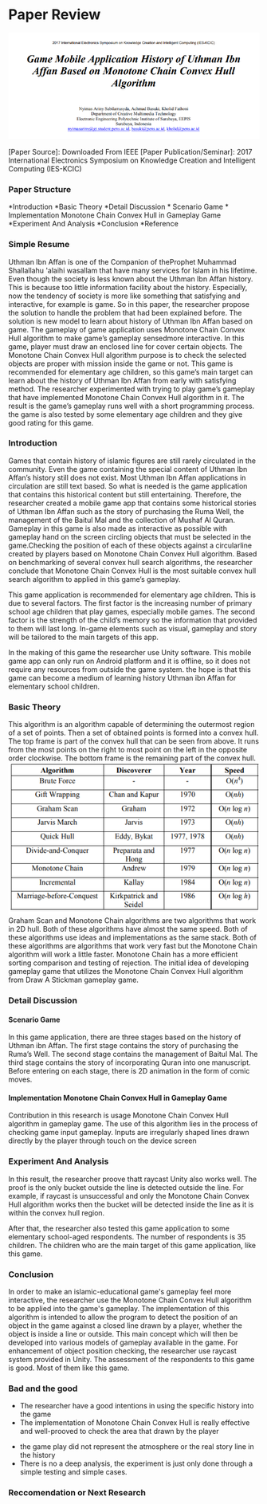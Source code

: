 
# Paper Review

![Paper Preview](title.png)

[Paper Source]: Downloaded From IEEE 
[Paper Publication/Seminar]: 2017 International Electronics Symposium on Knowledge Creation and Intelligent Computing (IES-KCIC)

### Paper Structure
*Introduction
*Basic Theory
*Detail Discussion
    * Scenario Game
    * Implementation Monotone Chain Convex Hull in Gameplay Game 
*Experiment And Analysis
*Conclusion
*Reference

### Simple Resume
Uthman Ibn Affan is one of the Companion of theProphet Muhammad Shallallahu 'alaihi wasallam that have many services for Islam in his lifetime. Even though the society is less known about the Uthman Ibn Affan history. This is because too little information facility about the history. Especially, now the tendency of society is more like something that satisfying and interactive, for example is game. So in this paper, the researcher propose the solution to handle the problem that had been explained before. The solution is new model to learn about history of Uthman Ibn Affan based on game. The gameplay of game application uses Monotone Chain Convex Hull algorithm to make game’s gameplay sensedmore interactive. In this game, player must draw an enclosed line for cover certain objects. The Monotone Chain Convex Hull algorithm purpose is to check the selected objects are proper with mission inside the game or not. This game is recommended for elementary age children, so this game’s main target can learn about the history of Uthman Ibn Affan from early with satisfying method. The researcher experimented with trying to play game’s gameplay that have implemented Monotone Chain Convex Hull algorithm in it. The result is the game’s gameplay runs well with a short programming process. the game is also tested by some elementary age children and they give good rating for this game. 
### Introduction
Games that contain history of islamic figures are still rarely circulated in the community. Even the game containing the special content of Uthman Ibn Affan’s history still does not exist. Most Uthman Ibn Affan applications in circulation are still text based. So what is needed is the game application that contains this historical content but still entertaining. Therefore, the researcher created a mobile game app that contains some historical stories of Uthman Ibn Affan such as the story of purchasing the Ruma Well, the management of the Baitul Mal and the collection of Mushaf Al Quran. Gameplay in this game is also made as interactive as possible with gameplay hand on the screen circling objects that must be selected in the game.Checking the position of each of these objects against a circularline created by players based on Monotone Chain Convex Hull algorithm. Based on benchmarking of several convex hull search algorithms, the researcher conclude that Monotone Chain Convex Hull is the most suitable convex hull search algorithm to applied in this game’s gameplay. 

This game application is recommended for elementary age children. This is due to several factors. The first factor is the increasing number of primary school age children that play games, especially mobile games. The second factor is the strength of the child’s memory so the information that provided to them will last long. In-game elements such as visual, gameplay and story will be tailored to the main targets of this app. 

In the making of this game the researcher use Unity software. This mobile game app can only run on Android platform and it is offline, so it does not require any resources from outside the game system. the hope is that this game can become a medium of learning history Uthman ibn Affan for elementary school children. 
### Basic Theory
This algorithm is an algorithm capable of determining the outermost region of a set of points. Then a set of obtained points is formed into a convex hull. The top frame is part of the convex hull that can be seen from above. It runs from the most points on the right to most point on the left in the opposite order clockwise. The bottom frame is the remaining part of the convex hull.
![comparison](comparison.png)
Graham Scan and Monotone Chain algorithms are two algorithms that work in 2D hull. Both of these algorithms have almost the same speed. Both of these algorithms use ideas and implementations as the same stack. Both of these algorithms are algorithms that work very fast but the Monotone Chain algorithm will work a little faster. Monotone Chain has a more efficient sorting comparison and testing of rejection. 
The initial idea of developing gameplay game that utilizes the Monotone Chain Convex Hull algorithm from Draw A Stickman gameplay game.

### Detail Discussion
#### Scenario Game
   In this game application, there are three stages based on the history of Uthman ibn Affan. The first stage contains the story of purchasing the Ruma’s Well. The second stage contains the management of Baitul Mal. The third stage contains the story of incorporating Quran into one manuscript. Before entering on each stage, there is 2D animation in the form of comic moves.
#### Implementation Monotone Chain Convex Hull in Gameplay Game 
   Contribution in this research is usage Monotone Chain Convex Hull algorithm in gameplay game. The use of this algorithm lies in the process of checking game input gameplay. Inputs are irregularly shaped lines drawn directly by the player through touch on the device screen
### Experiment And Analysis
In this result, the researcher proove thatt raycast Unity also works well. The proof is the only bucket outside the line is detected outside the line. For example, if raycast is unsuccessful and only the Monotone Chain Convex Hull algorithm works then the bucket will be detected inside the line as it is within the convex hull region.

After that, the researcher also tested this game application to some elementary school-aged respondents. The number of respondents is 35 children. The children who are the main target of this game application, like this game. 

### Conclusion
In order to make an islamic-educational game's gameplay feel more interactive, the researcher use the Monotone Chain Convex Hull algorithm to be applied into the game's gameplay. The implementation of this algorithm is intended to allow the program to detect the position of an object in the game against a closed line drawn by a player, whether the object is inside a line or outside. This main concept which will then be developed into various models of gameplay available in the game. For enhancement of object position checking,  the researcher use raycast system provided in Unity. The assessment of the respondents to this game is good. Most of them like this game. 
### Bad and the good
+ The researcher have a good intentions in using the specific history into the game
+ The implementation of Monotone Chain Convex Hull is really effective and well-prooved to check the area that drawn by the player
- the game play did not represent the atmosphere or the real story line in the history 
- There is no a deep analysis, the experiment is just only done through a simple testing and simple cases. 
### Reccomendation or Next Research
